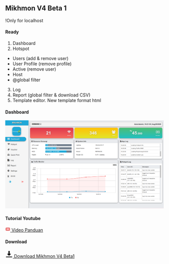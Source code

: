 ## Mikhmon V4 Beta 1

!Only for localhost

#### Ready
1. Dashboard
2. Hotspot
  - Users (add & remove user)
  - User Profile (remove profile)
  - Active (remove user)
  - Host
  - @global filter
3. Log 
4. Report (global filter & download CSV)
5. Template editor. New template format html

#### Dashboard

![MIKHMON V4B1](./img/mikhmonv4b1.png "MIKHMON V4B1")

#### Tutorial Youtube

[![](./assets/img/video.png) Video Panduan](https://youtu.be/LqIGkT4VvIo)
  

#### Download

[![Download Mikhmon V4 Beta1](./assets/img/download.png) Download Mikhmon V4 Beta1](https://drive.google.com/file/d/1Wxds4MNwdIASAGci6Ne5iLfHufmEoupd/view?usp=sharing)
